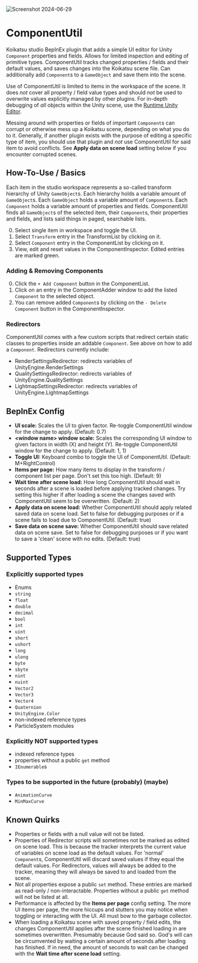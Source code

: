 ![Screenshot 2024-06-29](https://github.com/RSkoi/ComponentUtil/assets/31830382/da96a982-aecb-44fc-8ec4-f19f62c8b431)

# ComponentUtil

Koikatsu studio BepInEx plugin that adds a simple UI editor for Unity `Component` properties and fields. Allows for limited inspection and editing of primitive types. ComponentUtil tracks changed properties / fields and their default values, and saves changes into the Koikatsu scene file. Can additionally add `Component`s to a `GameObject` and save them into the scene.

Use of ComponentUtil is limited to items in the workspace of the scene. It does *not* cover all property / field value types and should *not* be used to overwrite values explicitly managed by other plugins. For in-depth debugging of *all* objects within the Unity scene, use the [Runtime Unity Editor](https://github.com/ManlyMarco/RuntimeUnityEditor).

Messing around with properties or fields of important `Component`s can corrupt or otherwise mess up a Koikatsu scene, depending on what you do to it. Generally, if another plugin exists with the purpose of editing a specific type of item, you should use that plugin and *not* use ComponentUtil for said item to avoid conflicts. See **Apply data on scene load** setting below if you encounter corrupted scenes.

## How-To-Use / Basics

Each item in the studio workspace represents a so-called transform hierarchy of Unity `GameObject`s. Each hierarchy holds a variable amount of `GameObject`s. Each `GameObject` holds a variable amount of `Component`s. Each `Component` holds a variable amount of properties and fields. ComponentUtil finds all `GameObject`s of the selected item, their `Component`s, their properties and fields, and lists said things in paged, searchable lists.

0. Select single item in workspace and toggle the UI.
1. Select `Transform` entry in the TransformList by clicking on it.
2. Select `Component` entry in the ComponentList by clicking on it.
3. View, edit and reset values in the ComponentInspector. Edited entries are marked green.

### Adding & Removing Components

0. Click the `+ Add Component` button in the ComponentList.
1. Click on an entry in the ComponentAdder window to add the listed `Component` to the selected object.
2. You can remove added `Component`s by clicking on the `- Delete Component` button in the ComponentInspector.

### Redirectors

ComponentUtil comes with a few custom scripts that redirect certain static classes to properties inside an addable `Component`. See above on how to add a `Component`. Redirectors currently include:

- RenderSettingsRedirector: redirects variables of UnityEngine.RenderSettings
- QualitySettingsRedirector: redirects variables of UnityEngine.QualitySettings
- LightmapSettingsRedirector: redirects variables of UnityEngine.LightmapSettings

## BepInEx Config

- **UI scale:** Scales the UI to given factor. Re-toggle ComponentUtil window for the change to apply. (Default: 0.7)
- **\<window name\> window scale:** Scales the corresponding UI window to given factors in width (X) and height (Y). Re-toggle ComponentUtil window for the change to apply. (Default: 1, 1)
- **Toggle UI:** Keyboard combo to toggle the UI of ComponentUtil. (Default: M+RightControl)
- **Items per page:** How many items to display in the transform / component list per page. Don't set this too high. (Default: 9)
- **Wait time after scene load:** How long ComponentUtil should wait in seconds after a scene is loaded before applying tracked changes. Try setting this higher if after loading a scene the changes saved with ComponentUtil seem to be overwritten. (Default: 2)
- **Apply data on scene load:** Whether ComponentUtil should apply related saved data on scene load. Set to false for debugging purposes or if a scene fails to load due to ComponentUtil. (Default: true)
- **Save data on scene save:** Whether ComponentUtil should save related data on scene save. Set to false for debugging purposes or if you want to save a 'clean' scene with no edits. (Default: true)

## Supported Types

### Explicitly supported types

- Enums
- `string`
- `float`
- `double`
- `decimal`
- `bool`
- `int`
- `uint`
- `short`
- `ushort`
- `long`
- `ulong`
- `byte`
- `sbyte`
- `nint`
- `nuint`
- `Vector2`
- `Vector3`
- `Vector4`
- `Quaternion`
- `UnityEngine.Color`
- non-indexed reference types
- ParticleSystem modules

### Explicitly NOT supported types

- indexed reference types
- properties without a public `get` method
- `IEnumerable`s

### Types to be supported in the future (probably) (maybe)

- `AnimationCurve`
- `MinMaxCurve`

## Known Quirks

- Properties or fields with a null value will not be listed.
- Properties of Redirector scripts will sometimes not be marked as edited on scene load. This is because the tracker interprets the current value of variables on scene load as the default values. For 'normal' `Component`s, ComponentUtil will discard saved values if they equal the default values. For Redirectors, values will always be added to the tracker, meaning they will always be saved to and loaded from the scene.
- Not all properties expose a public `set` method. These entries are marked as read-only / non-interactable. Properties without a public `get` method will not be listed at all.
- Performance is affected by the **Items per page** config setting. The more UI items per page, the more hiccups and stutters you may notice when toggling or interacting with the UI. All must bow to the garbage collector.
- When loading a Koikatsu scene with saved property / field edits, the changes ComponentUtil applies after the scene finished loading in are sometimes overwritten. Presumably because God said so. God's will can be circumvented by waiting a certain amount of seconds after loading has finished. If in need, the amount of seconds to wait can be changed with the **Wait time after scene load** setting.
